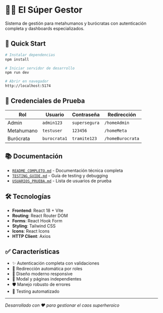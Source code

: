 # 🦸‍♂️ El Súper Gestor

Sistema de gestión para metahumanos y burócratas con autenticación completa y dashboards especializados.

## 🚀 **Quick Start**

```bash
# Instalar dependencias
npm install

# Iniciar servidor de desarrollo
npm run dev

# Abrir en navegador
http://localhost:5174
```

## 🔐 **Credenciales de Prueba**

| Rol | Usuario | Contraseña | Redirección |
|-----|---------|------------|-------------|
| Admin | `admin123` | `supersegura` | `/homeAdmin` |
| Metahumano | `testuser` | `123456` | `/homeMeta` |
| Burócrata | `burocrata1` | `tramite123` | `/homeBurocrata` |

## 📚 **Documentación**

- [`README_COMPLETO.md`](./README_COMPLETO.md) - Documentación técnica completa
- [`TESTING_GUIDE.md`](./TESTING_GUIDE.md) - Guía de testing y debugging
- [`USUARIOS_PRUEBA.md`](./USUARIOS_PRUEBA.md) - Lista de usuarios de prueba

## 🛠️ **Tecnologías**

- **Frontend**: React 18 + Vite
- **Routing**: React Router DOM
- **Forms**: React Hook Form
- **Styling**: Tailwind CSS
- **Icons**: React Icons
- **HTTP Client**: Axios

## ✅ **Características**

- ✨ Autenticación completa con validaciones
- 🔄 Redirección automática por roles
- 🎨 Diseño moderno responsive
- 📱 Modal y páginas independientes
- 🛡️ Manejo robusto de errores
- 🧪 Testing automatizado

---

*Desarrollado con ❤️ para gestionar el caos superheroico*
